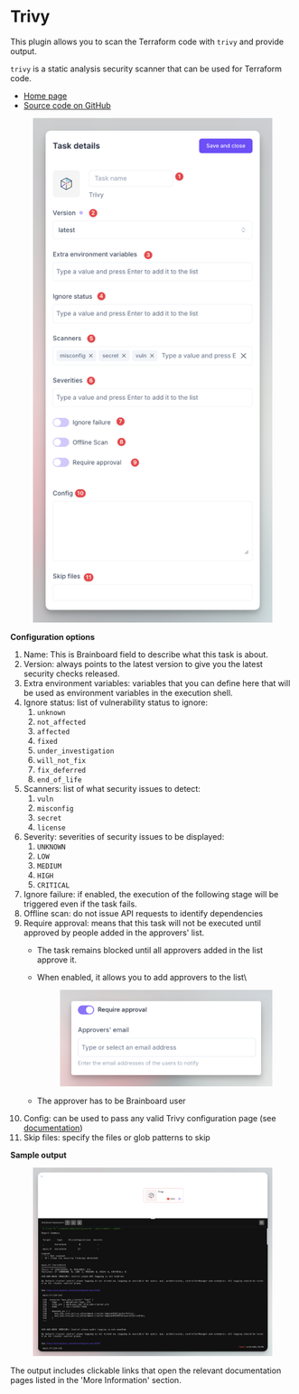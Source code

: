 # Trivy

This plugin allows you to scan the Terraform code with `trivy` and provide output.

`trivy` is a static analysis security scanner that can be used for Terraform code.

* [Home page](https://trivy.dev/latest/docs/coverage/iac/terraform/)
* [Source code on GitHub](https://github.com/aquasecurity/trivy)

<figure><img src="../../../.gitbook/assets/CleanShot 2025-07-10 at 13.35.49@2x.png" alt=""><figcaption></figcaption></figure>

**Configuration options**

1. Name: This is Brainboard field to describe what this task is about.
2. Version: always points to the latest version to give you the latest security checks released.
3. Extra environment variables: variables that you can define here that will be used as environment variables in the execution shell.
4. Ignore status: list of vulnerability status to ignore:
   1. `unknown`
   2. `not_affected`
   3. `affected`
   4. `fixed`
   5. `under_investigation`
   6. `will_not_fix`
   7. `fix_deferred`
   8. `end_of_life`
5. Scanners: list of what security issues to detect:
   1. `vuln`
   2. `misconfig`
   3. `secret`
   4. `license`
6. Severity: severities of security issues to be displayed:
   1. `UNKNOWN`
   2. `LOW`
   3. `MEDIUM`
   4. `HIGH`
   5. `CRITICAL`
7. Ignore failure: if enabled, the execution of the following stage will be triggered even if the task fails.
8. Offline scan: do not issue API requests to identify dependencies
9. Require approval: means that this task will not be executed until approved by people added in the approvers' list.
   * The task remains blocked until all approvers added in the list approve it.
   *   When enabled, it allows you to add approvers to the list\


       <figure><img src="../../../.gitbook/assets/CleanShot 2025-07-10 at 13.25.53@2x (1).png" alt=""><figcaption></figcaption></figure>
   * The approver has to be Brainboard user
10. Config: can be used to pass any valid Trivy configuration page (see [documentation](https://trivy.dev/latest/docs/references/configuration/config-file/))
11. Skip files: specify the files or glob patterns to skip

**Sample output**

<figure><img src="../../../.gitbook/assets/CleanShot 2025-07-10 at 13.34.35@2x.png" alt=""><figcaption></figcaption></figure>

The output includes clickable links that open the relevant documentation pages listed in the 'More Information' section.
